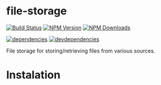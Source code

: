 # file-storage

[![Build Status](https://travis-ci.org/jakubknejzlik/js-core-data.svg?branch=master)](https://travis-ci.org/jakubknejzlik/js-core-data)
[![NPM Version][npm-image]][npm-url]
[![NPM Downloads][downloads-image]][downloads-url]

[![dependencies][dependencies-image]][dependencies-url]
[![devdependencies][devdependencies-image]][devdependencies-url]

[npm-image]: https://img.shields.io/npm/v/file-storage.svg
[npm-url]: https://npmjs.org/package/file-storage
[downloads-image]: https://img.shields.io/npm/dm/file-storage.svg
[downloads-url]: https://npmjs.org/package/file-storage

[dependencies-image]:https://david-dm.org/jakubknejzlik/file-storage.png
[dependencies-url]:https://david-dm.org/jakubknejzlik/file-storage
[devdependencies-image]:https://david-dm.org/jakubknejzlik/file-storage/dev-status.png
[devdependencies-url]:https://david-dm.org/jakubknejzlik/file-storage#info=devDependencies


File storage for storing/retrieving files from various sources.

# Instalation